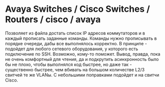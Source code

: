# Avaya Switches / Cisco Switches / Routers / cisco / avaya
Позволяет из файла достать список IP адресов коммутаторов и в каждый прописать заданные команды. Команды нужно прописывать в порядке очереди,
дабы все выполнялось корректно.
В принципе - подойдет для любого сетевого оборудования, у которого есть подключение по SSH.
Возможно, кому-то поможет. Вывод, правда, пока не очень комфортный для чтения, да и подкрутить асинхронность было бы не плохо, чтобы выполнялся код быстрее,
но даже так - существенно быстрее, чем вбивать на большом количестве L2/3 свитчей те же VLANы.
С небольшими поправками подойдет и на свитчи Cisco.
